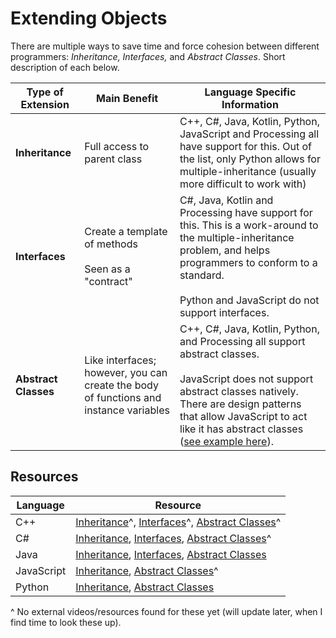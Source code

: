 # Extending Objects

There are multiple ways to save time and force cohesion between different programmers: _Inheritance, Interfaces,_ and _Abstract Classes_.  Short description of each below.


| Type of Extension | Main Benefit | Language Specific Information |
| ----------------- | ------------ | ----------------------------- |
| **Inheritance** | Full access to parent class | C++, C#, Java, Kotlin, Python, JavaScript and Processing all have support for this.  Out of the list, only Python allows for multiple-inheritance (usually more difficult to work with) |
| **Interfaces** | Create a template of methods <br/><br/> Seen as a "contract" | C#, Java, Kotlin and Processing have support for this.  This is a work-around to the multiple-inheritance problem, and helps programmers to conform to a standard.  <br/><br/>Python and JavaScript do not support interfaces. |
| **Abstract Classes** | Like interfaces; however, you can create the body of functions and instance variables | C++, C#, Java, Kotlin, Python, and Processing all support abstract classes. <br/><br/> JavaScript does not support abstract classes natively.  There are design patterns that allow JavaScript to act like it has abstract classes ([see example here][11]). |


## Resources

| Language       | Resource |
| -------------- | -------- |
| C++            | [Inheritance][1]^, [Interfaces][2]^, [Abstract Classes][3]^ |
| C#             | [Inheritance][4], [Interfaces][5], [Abstract Classes][6]^ |
| Java           | [Inheritance][7], [Interfaces][8], [Abstract Classes][9] |
| JavaScript     | [Inheritance][10], [Abstract Classes][11]^ |
| Python         | [Inheritance][12], [Abstract Classes][13] |

^ No external videos/resources found for these yet (will update later, when I find time to look these up).

[1]: #
[2]: #
[3]: #
[4]: https://www.youtube.com/watch?v=EiBCF7rYRtI
[5]: https://youtu.be/IQpss9YAc4g?t=105
[6]: #
[7]: https://www.youtube.com/watch?v=zbVAU7lK25Q
[8]: https://www.youtube.com/watch?v=mSjAJn4hUqg
[9]: https://www.youtube.com/watch?v=52frlN8webg
[10]: https://www.youtube.com/watch?v=MfxBfRD0FVU
[11]: https://github.com/johnfraserss/ICS4U/tree/master/examples/extending-objects/Abstract%20Classes/Javascript%20(ES6)
[12]: https://www.youtube.com/watch?v=RSl87lqOXDE
[13]: https://www.youtube.com/watch?v=UDmJGvM-OUw
